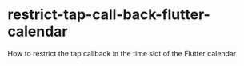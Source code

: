 # restrict-tap-call-back-flutter-calendar
How to restrict the tap callback in the time slot of the Flutter calendar
